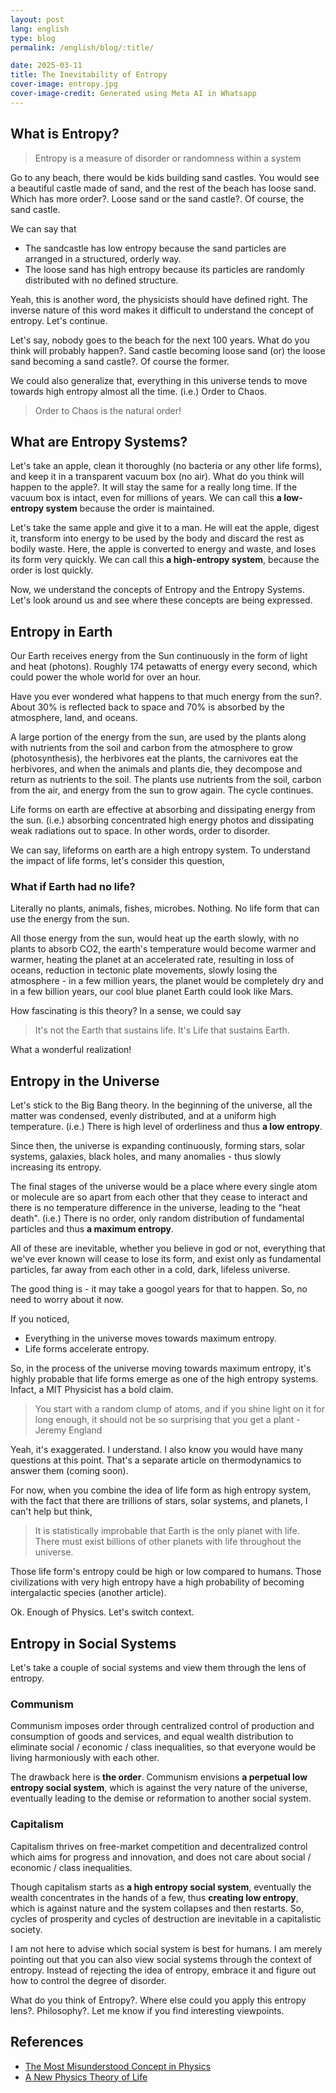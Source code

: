 ```yaml
---
layout: post
lang: english
type: blog
permalink: /english/blog/:title/

date: 2025-03-11
title: The Inevitability of Entropy
cover-image: entropy.jpg
cover-image-credit: Generated using Meta AI in Whatsapp
---
```


## What is Entropy?

> Entropy is a measure of disorder or randomness within a system

Go to any beach, there would be kids building sand castles. You would see a beautiful castle made of sand, and the rest of the beach has loose sand. Which has more order?. Loose sand or the sand castle?. Of course, the sand castle.

We can say that
- The sandcastle has low entropy because the sand particles are arranged in a structured, orderly way.
- The loose sand has high entropy because its particles are randomly distributed with no defined structure.

Yeah, this is another word, the physicists should have defined right. The inverse nature of this word makes it difficult to understand the concept of entropy. Let's continue.

Let's say, nobody goes to the beach for the next 100 years. What do you think will probably happen?. Sand castle becoming loose sand (or) the loose sand becoming a sand castle?. Of course the former.

We could also generalize that, everything in this universe tends to move towards high entropy almost all the time. (i.e.) Order to Chaos.

> Order to Chaos is the natural order!

## What are Entropy Systems?

Let's take an apple, clean it thoroughly (no bacteria or any other life forms), and keep it in a transparent vacuum box (no air). What do you think will happen to the apple?. It will stay the same for a really long time. If the vacuum box is intact, even for millions of years. We can call this **a low-entropy system** because the order is maintained.

Let's take the same apple and give it to a man. He will eat the apple, digest it, transform into energy to be used by the body and discard the rest as bodily waste. Here, the apple is converted to energy and waste, and loses its form very quickly. We can call this **a high-entropy system**, because the order is lost quickly.

Now, we understand the concepts of Entropy and the Entropy Systems. Let's look around us and see where these concepts are being expressed.

## Entropy in Earth

Our Earth receives energy from the Sun continuously in the form of light and heat (photons). Roughly 174 petawatts of energy every second, which could power the whole world for over an hour.

Have you ever wondered what happens to that much energy from the sun?. About 30% is reflected back to space and 70% is absorbed by the atmosphere, land, and oceans.

A large portion of the energy from the sun, are used by the plants along with nutrients from the soil and carbon from the atmosphere to grow (photosynthesis), the herbivores eat the plants, the carnivores eat the herbivores, and when the animals and plants die, they decompose and return as nutrients to the soil. The plants use nutrients from the soil, carbon from the air, and energy from the sun to grow again. The cycle continues.

Life forms on earth are effective at absorbing and dissipating energy from the sun. (i.e.) absorbing concentrated high energy photos and dissipating weak radiations out to space. In other words, order to disorder.

We can say, lifeforms on earth are a high entropy system. To understand the impact of life forms, let's consider this question,

### What if Earth had no life?

Literally no plants, animals, fishes, microbes. Nothing. No life form that can use the energy from the sun.

All those energy from the sun, would heat up the earth slowly, with no plants to absorb CO2, the earth's temperature would become warmer and warmer, heating the planet at an accelerated rate, resulting in loss of oceans, reduction in tectonic plate movements, slowly losing the atmosphere - in a few million years, the planet would be completely dry and in a few billion years, our cool blue planet Earth could look like Mars.

How fascinating is this theory? In a sense, we could say

> It's not the Earth that sustains life. It's Life that sustains Earth.

What a wonderful realization!

## Entropy in the Universe

Let's stick to the Big Bang theory. In the beginning of the universe, all the matter was condensed, evenly distributed, and at a uniform high temperature. (i.e.) There is high level of orderliness and thus **a low entropy**.

Since then, the universe is expanding continuously, forming stars, solar systems, galaxies, black holes, and many anomalies - thus slowly increasing its entropy.

The final stages of the universe would be a place where every single atom or molecule are so apart from each other that they cease to interact and there is no temperature difference in the universe, leading to the "heat death". (i.e.) There is no order, only random distribution of fundamental particles and thus **a maximum entropy**.

All of these are inevitable, whether you believe in god or not, everything that we've ever known will cease to lose its form, and exist only as fundamental particles, far away from each other in a cold, dark, lifeless universe.

The good thing is - it may take a googol years for that to happen. So, no need to worry about it now.

If you noticed,
- Everything in the universe moves towards maximum entropy.
- Life forms accelerate entropy.

So, in the process of the universe moving towards maximum entropy, it's highly probable that life forms emerge as one of the high entropy systems. Infact, a MIT Physicist has a bold claim.

> You start with a random clump of atoms, and if you shine light on it for long enough, it should not be so surprising that you get a plant - Jeremy England

Yeah, it's exaggerated. I understand. I also know you would have many questions at this point. That's a separate article on thermodynamics to answer them (coming soon).

For now, when you combine the idea of life form as high entropy system, with the fact that there are trillions of stars, solar systems, and planets, I can't help but think,

> It is statistically improbable that Earth is the only planet with life. There must exist billions of other planets with life throughout the universe.

Those life form's entropy could be high or low compared to humans. Those civilizations with very high entropy have a high probability of becoming intergalactic species (another article).

Ok. Enough of Physics. Let's switch context.

## Entropy in Social Systems

Let's take a couple of social systems and view them through the lens of entropy.

### Communism

Communism imposes order through centralized control of production and consumption of goods and services, and equal wealth distribution to eliminate social / economic / class inequalities, so that everyone would be living harmoniously with each other.

The drawback here is **the order**. Communism envisions **a perpetual low entropy social system**, which is against the very nature of the universe, eventually leading to the demise or reformation to another social system.

### Capitalism

Capitalism thrives on free-market competition and decentralized control which aims for progress and innovation, and does not care about social / economic / class inequalities.

Though capitalism starts as **a high entropy social system**, eventually the wealth concentrates in the hands of a few, thus **creating low entropy**, which is against nature and the system collapses and then restarts. So, cycles of prosperity and cycles of destruction are inevitable in a capitalistic society.

I am not here to advise which social system is best for humans. I am merely pointing out that you can also view social systems through the context of entropy. Instead of rejecting the idea of entropy, embrace it and figure out how to control the degree of disorder.

What do you think of Entropy?.  Where else could you apply this entropy lens?. Philosophy?. Let me know if you find interesting viewpoints.

## References
- [The Most Misunderstood Concept in Physics](https://www.quantamagazine.org/a-new-thermodynamics-theory-of-the-origin-of-life-20140122/)
- [A New Physics Theory of Life](https://www.youtube.com/watch?v=DxL2HoqLbyA)
